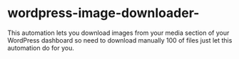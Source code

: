 # wordpress-image-downloader-
This automation lets you download images from your media section of your WordPress dashboard so need to download manually 100 of files just let this automation do for you.
